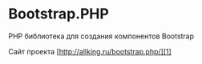Bootstrap.PHP
=============

PHP библиотека для создания компонентов Bootstrap


Сайт  проекта [http://allking.ru/bootstrap.php/][1]

  [1]: http://allking.club/bootstrap.php/
